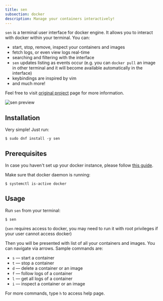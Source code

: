 ```yaml
---
title: sen
subsection: docker
description: Manage your containers interactively!
---
```


`sen` is a terminal user interface for docker engine. It allows you to interact with docker within your terminal. You can:

 * start, stop, remove, inspect your containers and images
 * fetch logs, or even view logs real-time
 * searching and filtering with the interface
 * `sen` updates listing as events occur (e.g. you can `docker pull` an image in other terminal and it will become available automatically in the interface)
 * keybindings are inspired by vim
 * and much more!

Feel free to visit [original project](https://github.com/TomasTomecek/sen) page for more information.

![sen preview](/tools/docker/sen-preview.gif)


## Installation

Very simple! Just run:

```
$ sudo dnf install -y sen
```


## Prerequisites

In case you haven't set up your docker instance, please follow [this guide](https://developer.fedoraproject.org/tools/docker/docker-installation.html).

Make sure that docker daemon is running:

```
$ systemctl is-active docker
```


## Usage

Run `sen` from your terminal:

```
$ sen
```

(`sen` requires access to docker, you may need to run it with root privileges if your user cannot access docker)

Then you will be presented with list of all your containers and images. You can navigate via arrows. Sample commands are:

 * `s` — start a container
 * `t` — stop a container
 * `d` — delete a container or an image
 * `f` — follow logs of a container
 * `l` — get all logs of a container
 * `i` — inspect a container or an image

For more commands, type `h` to access help page.
